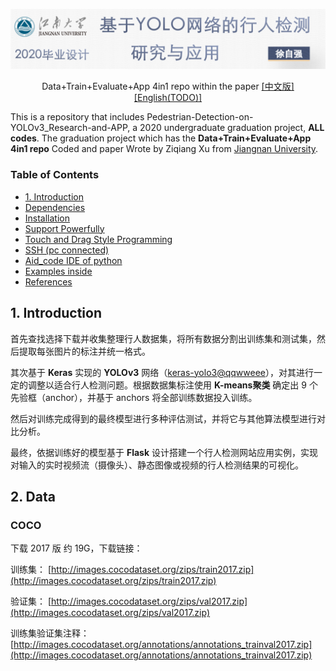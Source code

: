 <!-- # 基于YOLO网络的行人检测研究与应用 -->

<!-- ![](./__READMEimages__/logo_1492x286.png) -->
<!-- <img src="./__READMEimages__/logo_1492x286.png" width="1000" height="300"> -->
<p align=center>
    <img src="./__READMEimages__/first_logo6.png" >
</p>

<p align="center">
    Data+Train+Evaluate+App 4in1 repo within the paper
<a href='README.md'>[中文版]</a> <a href='README-en.md'>[English(TODO)]</a>
</p>

This is a repository that includes Pedestrian-Detection-on-YOLOv3_Research-and-APP, a 2020 undergraduate graduation project, **ALL codes**. The graduation project which has the **Data+Train+Evaluate+App 4in1 repo** Coded and paper Wrote by Ziqiang Xu from [Jiangnan University](https://www.jiangnan.edu.cn/).


### Table of Contents
- <a href='##1.Introduction'>1. Introduction</a>
- <a href='#Dependencies'>Dependencies</a>
- <a href='#Installation'>Installation</a>
- <a href='#Support'>Support Powerfully</a>
- <a href='#Touch_and_Drag_Programming'>Touch and Drag Style Programming </a>
- <a href='#SSH'>SSH (pc connected)</a>
- <a href='#Aid_code'>Aid_code IDE of python</a>
- <a href='#Examples'>Examples inside</a>
- <a href='#references'>References</a>


## 1. Introduction

首先查找选择下载并收集整理行人数据集，将所有数据分割出训练集和测试集，然后提取每张图片的标注并统一格式。

其次基于 **Keras** 实现的 **YOLOv3** 网络（[keras-yolo3@qqwweee](https://github.com/qqwweee/keras-yolo3)），对其进行一定的调整以适合行人检测问题。根据数据集标注使用 **K-means聚类** 确定出 9 个先验框（anchor），并基于 anchors 将全部训练数据投入训练。

然后对训练完成得到的最终模型进行多种评估测试，并将它与其他算法模型进行对比分析。

最终，依据训练好的模型基于 **Flask** 设计搭建一个行人检测网站应用实例，实现对输入的实时视频流（摄像头）、静态图像或视频的行人检测结果的可视化。



## 2. Data

### COCO
下载 2017 版 约 19G，下载链接：

训练集： [http://images.cocodataset.org/zips/train2017.zip](http://images.cocodataset.org/zips/train2017.zip)

验证集： [http://images.cocodataset.org/zips/val2017.zip](http://images.cocodataset.org/zips/val2017.zip)

训练集验证集注释： [http://images.cocodataset.org/annotations/annotations_trainval2017.zip](http://images.cocodataset.org/annotations/annotations_trainval2017.zip)